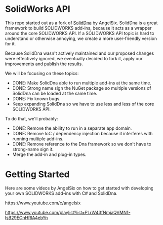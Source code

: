# SolidWorks API
This repo started out as a fork of [SolidDna](https://github.com/angelsix/solidworks-api) by AngelSix. SolidDna is a great framework to build SOLIDWORKS add-ins, because it acts as a wrapper around the core SOLIDWORKS API. If a SOLIDWORKS API topic is hard to understand or otherwise annoying, we create a more user-friendly version for it.

Because SolidDna wasn't actively maintained and our proposed changes were effectively ignored, we eventually decided to fork it, apply our improvements and publish the results.

We will be focusing on these topics:

- DONE: Make SolidDna able to run multiple add-ins at the same time.
- DONE: Strong name sign the NuGet package so multiple versions of SolidDna can be loaded at the same time.
- DONE: Fix known bugs.
- Keep expanding SolidDna so we have to use less and less of the core SOLIDWORKS API.

To do that, we'll probably:

- DONE: Remove the ability to run in a separate app domain.
- DONE: Remove IoC / dependency injection because it interferes with running multiple add-ins.
- DONE: Remove reference to the Dna framework so we don't have to strong-name sign it.
- Merge the add-in and plug-in types.

# Getting Started
Here are some videos by AngelSix on how to get started with developing your own SOLIDWORKS add-ins with C# and SolidDna.

https://www.youtube.com/c/angelsix

https://www.youtube.com/playlist?list=PLrW43fNmjaQVMN1-lsB29ECnHRlA4ebYn
